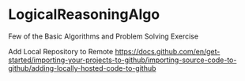 # LogicalReasoningAlgo
Few of the Basic Algorithms and Problem Solving Exercise  

Add Local Repository to Remote
https://docs.github.com/en/get-started/importing-your-projects-to-github/importing-source-code-to-github/adding-locally-hosted-code-to-github
